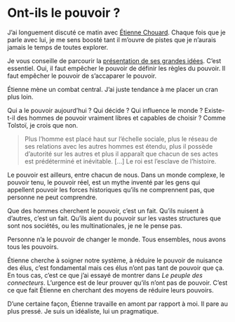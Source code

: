 # Ont-ils le pouvoir ?

J’ai longuement discuté ce matin avec [Étienne Chouard](http://etienne.chouard.free.fr/Europe/). Chaque fois que je parle avec lui, je me sens boosté tant il m’ouvre de pistes que je n’aurais jamais le temps de toutes explorer.<span id="more-262"></span>

Je vous conseille de parcourir la [présentation de ses grandes idées](http://etienne.chouard.free.fr/Europe/A_la_recherche_de_la_vieille_clef_du_controle_des_pouvoirs.ppt). C’est essentiel. Oui, il faut empêcher le pouvoir de définir les règles du pouvoir. Il faut empêcher le pouvoir de s’accaparer le pouvoir.

Étienne mène un combat central. J’ai juste tendance à me placer un cran plus loin.

Qui a le pouvoir aujourd’hui ? Qui décide ? Qui influence le monde ? Existe-t-il des hommes de pouvoir vraiment libres et capables de choisir ? Comme Tolstoï, je crois que non.

> Plus l’homme est placé haut sur l’échelle sociale, plus le réseau de ses relations avec les autres hommes est étendu, plus il possède d’autorité sur les autres et plus il apparaît que chacun de ses actes est prédéterminé et inévitable. \[…\] Le roi est l’esclave de l’histoire.

Le pouvoir est ailleurs, entre chacun de nous. Dans un monde complexe, le pouvoir tenu, le pouvoir réel, est un mythe inventé par les gens qui appellent pouvoir les forces historiques qu’ils ne comprennent pas, que personne ne peut comprendre.

Que des hommes cherchent le pouvoir, c’est un fait. Qu’ils nuisent à d’autres, c’est un fait. Qu’ils aient du pouvoir sur les vastes structures que sont nos sociétés, ou les multinationales, je ne le pense pas.

Personne n’a le pouvoir de changer le monde. Tous ensembles, nous avons tous les pouvoirs.

Étienne cherche à soigner notre système, à réduire le pouvoir de nuisance des élus, c’est fondamental mais ces élus n’ont pas tant de pouvoir que ça. En tous cas, c’est ce que j’ai essayé de montrer dans *Le peuple des connecteurs*. L’urgence est de leur prouver qu’ils n’ont pas de pouvoir. C’est ce que fait Étienne en cherchant des moyens de réduire leurs pouvoirs.

D’une certaine façon, Étienne travaille en amont par rapport à moi. Il pare au plus pressé. Je suis un idéaliste, lui un pragmatique.